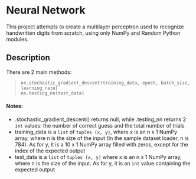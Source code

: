 # Neural Network

This project attempts to create a multilayer perceptron used to recognize handwritten digits from scratch, 
using only NumPy and Random Python modules.


## Description
There are 2 main methods:

> ```
> nn.stochastic_gradient_descent(training_data, epoch, batch_size, learning_rate)
> nn.testing_nn(test_data)
>```


#### Notes:
- .stochastic_gradient_descent() returns null, while .testing_nn returns 2 ```int``` values: the number of correct guess and the total number of trials
- training_data is a ```list``` of ```tuples (x, y)```, where x is an n x 1 NumPy array, where n is the size of the input (In the sample dataset loader, n is 784). As for y, it is a 10 x 1 NumPy array filled with zeros, except for the index of the expected output
- test_data is a ```list``` of ```tuples (x, y)``` where x is an n x 1 NumPy array, where n is the size of the input. As for y, it is an ```int``` value containing the expected output 
